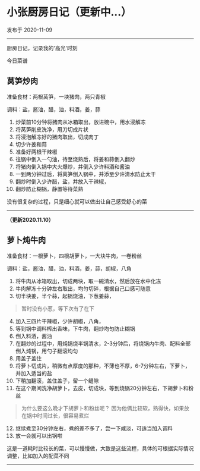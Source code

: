 # 小张厨房日记（更新中...）

发布于 2020-11-09 
  
---





厨房日记，记录我的'高光'时刻



今日菜谱


## 莴笋炒肉

准备食材：两根莴笋，一块猪肉，两只青椒

调料：盐，酱油，醋，油，料酒，姜，蒜

1. 炒菜前10分钟将猪肉从冰箱取出，放进碗中，用水浸解冻
2. 将莴笋削皮洗净，用刀切成片状
3. 将浸泡解冻好的猪肉取出，切成肉丁
4. 切少许姜和蒜
5. 准备好两根干辣椒
6. 往锅中倒入一勺油，待至烧熟后，将姜和蒜倒入翻炒
7. 将猪肉倒入锅中大火爆炒，并倒入少许料酒和酱油
8. 一到两分钟过后，将莴笋倒入锅中，并添至少许清水防止太干
9. 翻炒时倒入少许醋，盐，并放入干辣椒，
10. 翻炒防止糊锅，静置等待菜熟

没有很复杂的过程，只是细心就可以做出让自己感受舒心的菜

---

**（更新2020.11.10）**
## 萝卜炖牛肉

准备食材：一根萝卜，四根胡萝卜，一大块牛肉，一卷粉丝

调料：盐，酱油，醋，油，料酒，姜，蒜，胡椒，八角

1. 将牛肉从冰箱取出，切成两块，取一碗清水，然后放在水中化冻
2. 牛肉解冻十分钟左右取出，均匀切碎，根据自己口感可随意
3. 切半块姜，半个蒜，起锅烧油，下葱姜蒜，
>暂时没有小葱，等下次有了在下
4. 加入三四片干辣椒，少许胡椒，八角，
5. 等到锅中调料榨出香味，下牛肉，翻炒均匀防止糊锅
6. 倒入料酒，酱油
7. 在翻炒的过程中，用炖锅烧半锅清水，2-3分钟后，将烧锅内牛肉、配料全部倒入炖锅，用勺子翻滚均匀
8. 用盖子盖住
9. 将萝卜切成片，稍微有点厚度的那种，不薄也不厚，6-7分钟左右，下萝卜，并加入适当的盐
10. 下稍加翻滚，盖住盖子，留一个缝隙
11. 在这个期间洗净胡萝卜，去皮，切成块，等到烧锅20分钟左右，下胡萝卜和粉丝
>为什么要这么晚才下胡萝卜和粉丝呢？
>因为他俩比较软，熟得快，如果放在锅中时间过长，很容易煮烂
12. 继续煮至30分钟左右，煮的差不多了，尝一下咸淡，可适当加入调料
13. 放一会就可以出锅啦

这是一道耗时比较长的菜，可以慢慢做，大致是这些流程，具体的可根据实际情况调整，比如加入的配菜不同

---